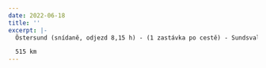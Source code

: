 ```yaml
---
date: 2022-06-18
title: ''
excerpt: |-
  Östersund (snídaně, odjezd 8,15 h) - (1 zastávka po cestě) - Sundsvall - 215 km - Gävle - Gamla Uppsala (19,00 až 19,45 h) - Uppsala hotel (příjezd 20,00 h)

  515 km
---
```

